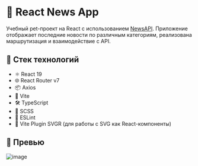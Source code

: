 # 📰 React News App

Учебный pet-проект на React с использованием [NewsAPI](https://newsapi.org/). Приложение отображает последние новости по различным категориям, реализована маршрутизация и взаимодействие с API.

## 🚀 Стек технологий

- ⚛️ React 19
- 🌐 React Router v7
- 📦 Axios
- 💨 Vite
- 🛠️ TypeScript
- 🎨 SCSS
- 📄 ESLint
- 🧪 Vite Plugin SVGR (для работы с SVG как React-компоненты)

## 📸 Превью

![image](https://github.com/user-attachments/assets/d4875622-37cd-4f8d-b94b-161efad38968)

